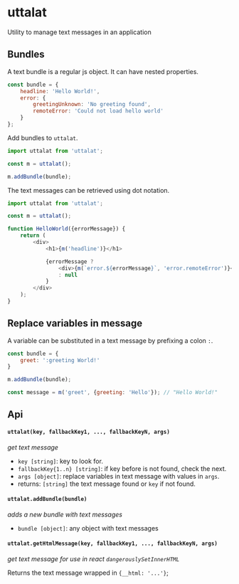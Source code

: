# uttalat
Utility to manage text messages in an application

## Bundles
A text bundle is a regular js object. It can have nested properties.

```js
const bundle = {
    headline: 'Hello World!',
    error: {
        greetingUnknown: 'No greeting found',
        remoteError: 'Could not load hello world'
    }
};
```

Add bundles to `uttalat`.

```js
import uttalat from 'uttalat';

const m = uttalat();

m.addBundle(bundle);
```

The text messages can be retrieved using dot notation.

```js
import uttalat from 'uttalat';

const m = uttalat();

function HelloWorld({errorMessage}) {
    return (
        <div>
            <h1>{m('headline')}</h1>

            {errorMessage ?
                <div>{m(`error.${errorMessage}`, 'error.remoteError')}</div>
                : null
            }
        </div>
    );
}
```

## Replace variables in message

A variable can be substituted in a text message by prefixing a colon `:`.

```js
const bundle = {
    greet: ':greeting World!'
}

m.addBundle(bundle);

const message = m('greet', {greeting: 'Hello'}); // "Hello World!"
```

## Api

#### `uttalat(key, fallbackKey1, ..., fallbackKeyN, args)`

_get text message_

* `key [string]`: key to look for.
* `fallbackKey{1..n} [string]`: if key before is not found, check the next.
* `args [object]`: replace variables in text message with values in `args`.
* returns: `[string]` the text message found or `key` if not found.

#### `uttalat.addBundle(bundle)`

_adds a new bundle with text messages_

* `bundle [object]`: any object with text messages

#### `uttalat.getHtmlMessage(key, fallbackKey1, ..., fallbackKeyN, args)`

_get text message for use in react `dangerouslySetInnerHTML`_

Returns the text message wrapped in `{__html: '...'}`;
